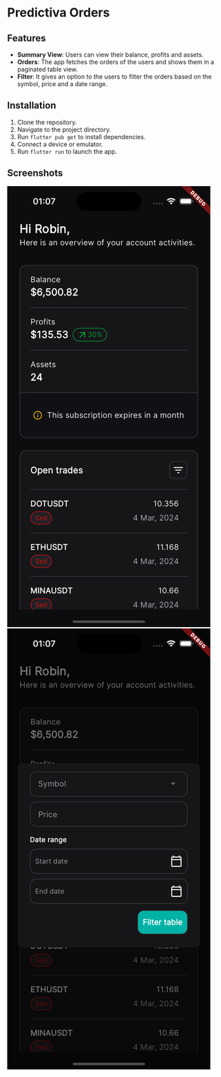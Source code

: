 # Predictiva Orders

## Features

- **Summary View**: Users can view their balance, profits and assets.
- **Orders**: The app fetches the orders of the users and shows them in a paginated table view.
- **Filter**: It gives an option to the users to filter the orders based on the symbol, price and a date range.

## Installation

1. Clone the repository.
2. Navigate to the project directory.
3. Run `flutter pub get` to install dependencies.
4. Connect a device or emulator.
5. Run `flutter run` to launch the app.

## Screenshots

![Home](screenshots/home.png)
![FilterModal](screenshots/filter_modal.png)
